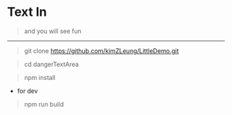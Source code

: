 # Text In
> and you will see fun

---
> git clone https://github.com/kimZLeung/LittleDemo.git

> cd dangerTextArea

> npm install


- for dev
> npm run build

